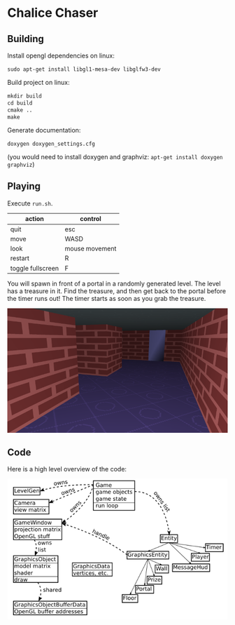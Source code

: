 # Chalice Chaser

## Building

Install opengl dependencies on linux:
```
sudo apt-get install libgl1-mesa-dev libglfw3-dev
```

Build project on linux:
```
mkdir build
cd build
cmake ..
make
```

Generate documentation:
```
doxygen doxygen_settings.cfg
```

(you would need to install doxygen and graphviz: `apt-get install doxygen graphviz`)

## Playing

Execute `run.sh`.

| action            | control        |
|-------------------|----------------|
| quit              | esc            |
| move              | WASD           |
| look              | mouse movement |
| restart           | R              |
| toggle fullscreen | F              |

You will spawn in front of a portal in a randomly generated level.
The level has a treasure in it. Find the treasure, and then get back to
the portal before the timer runs out!
The timer starts as soon as you grab the treasure.

![screenshot](images/screenshot.png)

## Code

Here is a high level overview of the code:

![code overview](images/overview.png)
